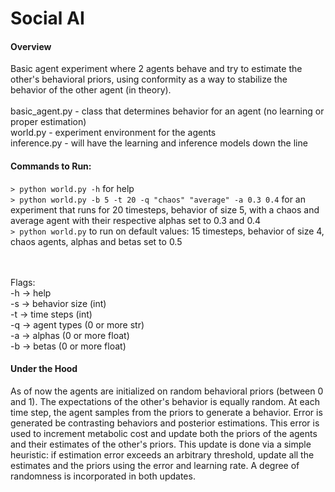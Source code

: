# Social AI

#### Overview

Basic agent experiment where 2 agents behave and try to estimate the other's behavioral priors, using conformity as a way to stabilize the behavior of the other agent (in theory).
<br/>
<br/>
basic_agent.py - class that determines behavior for an agent (no learning or proper estimation)
<br/>
world.py - experiment environment for the agents
<br/>
inference.py - will have the learning and inference models down the line

#### Commands to Run:

`> python world.py -h` for help
<br/>
`> python world.py -b 5 -t 20 -q "chaos" "average" -a 0.3 0.4` for an experiment that runs for 20 timesteps, behavior of size 5, with a chaos and average agent with their respective alphas set to 0.3 and 0.4
<br/>
`> python world.py` to run on default values: 15 timesteps, behavior of size 4, chaos agents, alphas and betas set to 0.5

<br/>
<br/>
Flags:
<br/>
-h -> help
<br/>
-s -> behavior size (int)
<br/>
-t -> time steps (int)
<br/>
-q -> agent types (0 or more str)
<br/>
-a -> alphas (0 or more float)
<br/>
-b -> betas (0 or more float)

#### Under the Hood

As of now the agents are initialized on random behavioral priors (between 0 and 1). The expectations of the other's behavior is equally random. At each time step, the agent samples from the priors to generate a behavior. Error is generated be contrasting behaviors and posterior estimations. This error is used to increment metabolic cost and update both the priors of the agents and their estimates of the other's priors. This update is done via a simple heuristic: if estimation error exceeds an arbitrary threshold, update all the estimates and the priors using the error and learning rate. A degree of randomness is incorporated in both updates.
